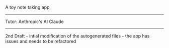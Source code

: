A toy note taking app

- - - -

Tutor: Anthropic's AI Claude

- - - -

2nd Draft - intial modification of the autogenerated files - the app has issues and needs to be refactored
